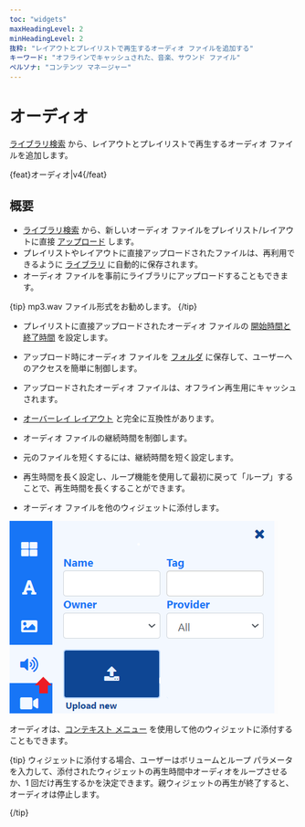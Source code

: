 ```yaml
---
toc: "widgets"
maxHeadingLevel: 2
minHeadingLevel: 2
抜粋: "レイアウトとプレイリストで再生するオーディオ ファイルを追加する"
キーワード: "オフラインでキャッシュされた、音楽、サウンド ファイル"
ペルソナ: "コンテンツ マネージャー"
---
```


# オーディオ

[ライブラリ検索](layouts_editor.html#content-library-search) から、レイアウトとプレイリストで再生するオーディオ ファイルを追加します。

{feat}オーディオ|v4{/feat}

## 概要

- [ライブラリ検索](layouts_editor.html#content-library-search) から、新しいオーディオ ファイルをプレイリスト/レイアウトに直接 [アップロード](media_library.html#content-add-media-upload) します。
- プレイリストやレイアウトに直接アップロードされたファイルは、再利用できるように [ライブラリ](media_library.html) に自動的に保存されます。
- オーディオ ファイルを事前にライブラリにアップロードすることもできます。

{tip}
mp3.wav ファイル形式をお勧めします。
{/tip}

- プレイリストに直接アップロードされたオーディオ ファイルの [開始時間と終了時間](media_playlists.html#content-widget-expiry-dates) を設定します。
- アップロード時にオーディオ ファイルを [フォルダ](tour_folders.html#content-saving-to-folders) に保存して、ユーザーへのアクセスを簡単に制御します。
- アップロードされたオーディオ ファイルは、オフライン再生用にキャッシュされます。
- [オーバーレイ レイアウト](layouts_overlay.html) と完全に互換性があります。
- オーディオ ファイルの継続時間を制御します。
- 元のファイルを短くするには、継続時間を短く設定します。

- 再生時間を長く設定し、ループ機能を使用して最初に戻って「ループ」することで、再生時間を長くすることができます。
- オーディオ ファイルを他のウィジェットに添付します。

![オーディオ](img/v4_media_module_audio.png)

オーディオは、[コンテキスト メニュー](layouts_editor.html#content-context-menu) を使用して他のウィジェットに添付することもできます。

{tip}
ウィジェットに添付する場合、ユーザーはボリュームとループ パラメータを入力して、添付されたウィジェットの再生時間中オーディオをループさせるか、1 回だけ再生するかを決定できます。親ウィジェットの再生が終了すると、オーディオは停止します。

{/tip}

